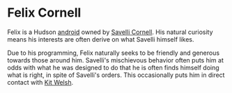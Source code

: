 # Felix Cornell

Felix is a Hudson [android](../universe/androids.md#hudson) owned by [Savelli Cornell](./savelli.md). His natural curiosity means his interests are often derive on what Savelli himself likes.

Due to his programming, Felix naturally seeks to be friendly and generous towards those around him. Savelli's mischievous behavior often puts him at odds with what he was designed to do that he is often finds himself doing what is right, in spite of Savelli's orders. This occasionally puts him in direct contact with [Kit Welsh](./kit.md).